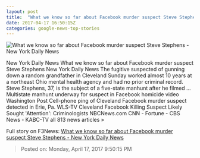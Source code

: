 ```yaml
---
layout: post
title:  "What we know so far about Facebook murder suspect Steve Stephens - New York Daily News"
date: 2017-04-17 16:50:15Z
categories: google-news-top-stories
---
```


![What we know so far about Facebook murder suspect Steve Stephens - New York Daily News](http://assets.nydailynews.com/polopoly_fs/1.3063024.1492380494!/img/httpImage/image.jpg_gen/derivatives/landscape_1200/article-cleveland-0416.jpg)

New York Daily News What we know so far about Facebook murder suspect Steve Stephens New York Daily News The fugitive suspected of gunning down a random grandfather in Cleveland Sunday worked almost 10 years at a northeast Ohio mental health agency and had no prior criminal record. Steve Stephens, 37, is the subject of a five-state manhunt after he filmed ... Multistate manhunt underway for suspect in Facebook homicide video Washington Post Cell-phone ping of Cleveland Facebook murder suspect detected in Erie, Pa. WLS-TV Cleveland Facebook Killing Suspect Likely Sought 'Attention': Criminologists NBCNews.com CNN - Fortune - CBS News - KABC-TV all 813 news articles »


Full story on F3News: [What we know so far about Facebook murder suspect Steve Stephens - New York Daily News](http://www.f3nws.com/n/3dPWkB)

> Posted on: Monday, April 17, 2017 9:50:15 PM
